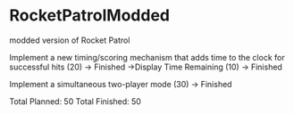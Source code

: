 # RocketPatrolModded
modded version of Rocket Patrol

Implement a new timing/scoring mechanism that adds time to the clock for successful hits (20) -> Finished
    ->Display Time Remaining (10) -> Finished

Implement a simultaneous two-player mode (30) -> Finished

Total Planned: 50
Total Finished: 50
